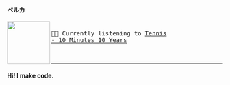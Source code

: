 #### ベルカ

[<img align="left" width="100" height="100" src="https:&#x2F;&#x2F;lastfm.freetls.fastly.net&#x2F;i&#x2F;u&#x2F;174s&#x2F;15ff865232ac8d1051b69ed4bd5624e3.png">](https://www.youtube.com/results?search_query=Tennis+10+Minutes+10+Years)
<big><pre>
<small>
</br>🎵🎶  Currently listening to  [Tennis - 10 Minutes 10 Years](https://www.youtube.com/results?search_query=Tennis+10+Minutes+10+Years)</br></br>
</small></pre></big>

***

#### Hi! I make code.